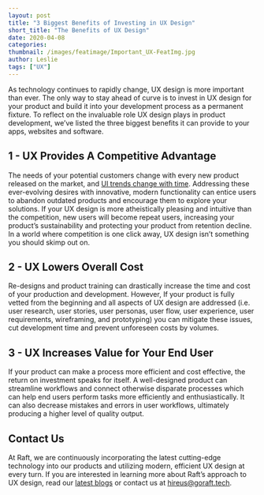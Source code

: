 ```yaml
---
layout: post 
title: "3 Biggest Benefits of Investing in UX Design" 
short_title: "The Benefits of UX Design" 
date: 2020-04-08 
categories: 
thumbnail: /images/featimage/Important_UX-FeatImg.jpg 
author: Leslie
tags: ["UX"]
--- 
```


 As technology continues to rapidly change, UX design is more important than ever. The only way to stay ahead of curve is to invest in UX design for your product and build it into your development process as a permanent fixture. To reflect on the invaluable role UX design plays in product development, we’ve listed the three biggest benefits it can provide to your apps, websites and software.

## 1 - UX Provides A Competitive Advantage

The needs of your potential customers change with every new product released on the market, and [UI trends change with time](https://goraft.tech/2020/03/10/ui-design-trends.html). Addressing these ever-evolving desires with innovative, modern functionality can entice users to abandon outdated products and encourage them to explore your solutions. If your UX design is more atheistically pleasing and intuitive than the competition, new users will become repeat users,  increasing your product’s sustainability and protecting your product from retention decline. In a world where competition is one click away, UX design isn’t something you should skimp out on.

## 2 - UX Lowers Overall Cost

Re-designs and product training can drastically increase the time and cost of your production and development. However, If your product is fully vetted from the beginning and all aspects of UX design are addressed (i.e. user research, user stories, user personas, user flow, user experience, user requirements, wireframing, and prototyping) you can mitigate these issues, cut development time and prevent unforeseen costs by volumes.

## 3 - UX Increases Value for Your End User

If your product can make a process more efficient and cost effective, the return on investment speaks for itself. A well-designed product can streamline workflows and connect otherwise disparate processes which can help end users perform tasks more efficiently and enthusiastically. It can also decrease mistakes and errors in user workflows, ultimately producing a higher level of quality output.  

## Contact Us

At Raft, we are continuously incorporating the latest cutting-edge technology into our products and utilizing modern, efficient UX design at every turn. If you are interested in learning more about Raft’s approach to UX design, read our [latest blogs](https://goraft.tech/blog/) or contact us at [hireus@goraft.tech](mailto:hireus@goraft.tech).

